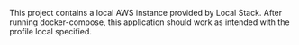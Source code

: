 This project contains a local AWS instance provided by Local Stack. After running docker-compose, this
application should work as intended with the profile local specified.